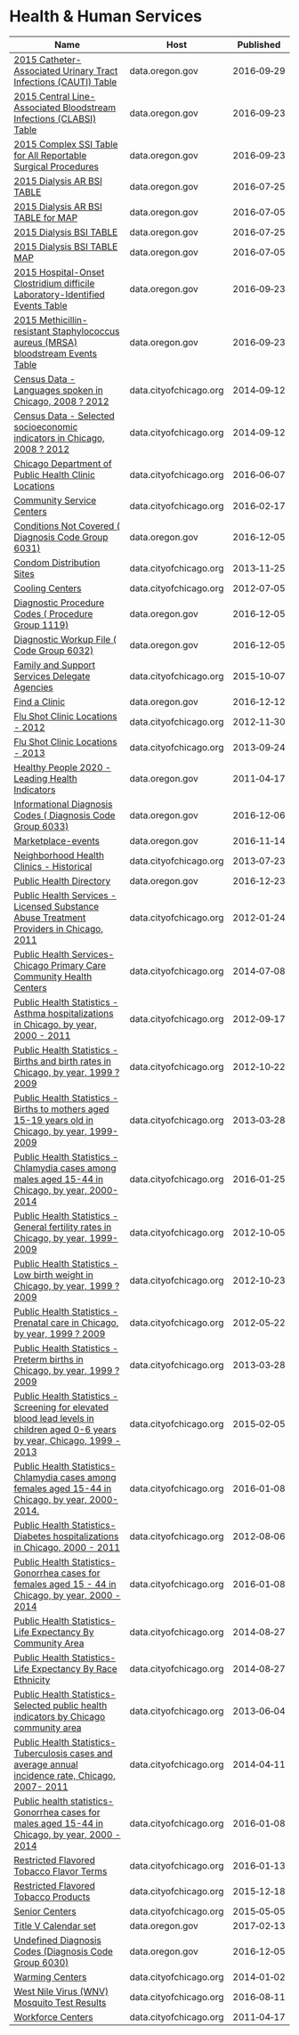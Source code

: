 # Health & Human Services

Name | Host | Published
---- | ---- | ---------
[2015 Catheter-Associated Urinary Tract Infections (CAUTI) Table](../datasets/wic4-44s9.md) | data.oregon.gov | 2016&#x2011;09&#x2011;29
[2015 Central Line-Associated Bloodstream Infections (CLABSI) Table](../datasets/4arj-uxbw.md) | data.oregon.gov | 2016&#x2011;09&#x2011;23
[2015 Complex SSI Table for All Reportable Surgical Procedures](../datasets/95xd-7hgm.md) | data.oregon.gov | 2016&#x2011;09&#x2011;23
[2015 Dialysis AR BSI TABLE](../datasets/4wzc-acdn.md) | data.oregon.gov | 2016&#x2011;07&#x2011;25
[2015 Dialysis AR BSI TABLE for MAP](../datasets/vadf-gfmj.md) | data.oregon.gov | 2016&#x2011;07&#x2011;05
[2015 Dialysis BSI TABLE](../datasets/kymf-447q.md) | data.oregon.gov | 2016&#x2011;07&#x2011;25
[2015 Dialysis BSI TABLE MAP](../datasets/3bu4-7bnc.md) | data.oregon.gov | 2016&#x2011;07&#x2011;05
[2015 Hospital-Onset Clostridium difficile Laboratory-Identified Events Table](../datasets/972i-raw3.md) | data.oregon.gov | 2016&#x2011;09&#x2011;23
[2015 Methicillin-resistant Staphylococcus aureus (MRSA) bloodstream Events Table](../datasets/rr72-wznt.md) | data.oregon.gov | 2016&#x2011;09&#x2011;23
[Census Data - Languages spoken in Chicago, 2008 ? 2012](../datasets/a2fk-ec6q.md) | data.cityofchicago.org | 2014&#x2011;09&#x2011;12
[Census Data - Selected socioeconomic indicators in Chicago, 2008 ? 2012](../datasets/kn9c-c2s2.md) | data.cityofchicago.org | 2014&#x2011;09&#x2011;12
[Chicago Department of Public Health Clinic Locations](../datasets/kcki-hnch.md) | data.cityofchicago.org | 2016&#x2011;06&#x2011;07
[Community Service Centers](../datasets/bspy-6mw8.md) | data.cityofchicago.org | 2016&#x2011;02&#x2011;17
[Conditions Not Covered ( Diagnosis Code Group 6031)](../datasets/btwj-27et.md) | data.oregon.gov | 2016&#x2011;12&#x2011;05
[Condom Distribution Sites](../datasets/azpf-uc4s.md) | data.cityofchicago.org | 2013&#x2011;11&#x2011;25
[Cooling Centers](../datasets/msrk-w9ih.md) | data.cityofchicago.org | 2012&#x2011;07&#x2011;05
[Diagnostic Procedure Codes ( Procedure Group 1119)](../datasets/gmb4-77ea.md) | data.oregon.gov | 2016&#x2011;12&#x2011;05
[Diagnostic Workup File ( Code Group 6032)](../datasets/etxd-jrnv.md) | data.oregon.gov | 2016&#x2011;12&#x2011;05
[Family and Support Services Delegate Agencies](../datasets/jmw7-ijg5.md) | data.cityofchicago.org | 2015&#x2011;10&#x2011;07
[Find a Clinic](../datasets/xa8e-pddq.md) | data.oregon.gov | 2016&#x2011;12&#x2011;12
[Flu Shot Clinic Locations - 2012](../datasets/4jy7-7m68.md) | data.cityofchicago.org | 2012&#x2011;11&#x2011;30
[Flu Shot Clinic Locations - 2013](../datasets/g5vx-5vqf.md) | data.cityofchicago.org | 2013&#x2011;09&#x2011;24
[Healthy People 2020 - Leading Health Indicators](../datasets/g34t-67fp.md) | data.oregon.gov | 2011&#x2011;04&#x2011;17
[Informational Diagnosis Codes ( Diagnosis Code Group 6033)](../datasets/fn3v-gen9.md) | data.oregon.gov | 2016&#x2011;12&#x2011;06
[Marketplace-events](../datasets/y9z5-dqiu.md) | data.oregon.gov | 2016&#x2011;11&#x2011;14
[Neighborhood Health Clinics - Historical](../datasets/mw69-m6xi.md) | data.cityofchicago.org | 2013&#x2011;07&#x2011;23
[Public Health Directory](../datasets/exqr-hwd3.md) | data.oregon.gov | 2016&#x2011;12&#x2011;23
[Public Health Services - Licensed Substance Abuse Treatment Providers in Chicago, 2011](../datasets/9zqv-3uhs.md) | data.cityofchicago.org | 2012&#x2011;01&#x2011;24
[Public Health Services- Chicago Primary Care Community Health Centers](../datasets/cjg8-dbka.md) | data.cityofchicago.org | 2014&#x2011;07&#x2011;08
[Public Health Statistics - Asthma hospitalizations in Chicago, by year, 2000 - 2011](../datasets/vazh-t57q.md) | data.cityofchicago.org | 2012&#x2011;09&#x2011;17
[Public Health Statistics - Births and birth rates in Chicago, by year, 1999 ? 2009](../datasets/4arr-givg.md) | data.cityofchicago.org | 2012&#x2011;10&#x2011;22
[Public Health Statistics - Births to mothers aged 15-19 years old in Chicago, by year, 1999-2009](../datasets/9kva-bt6k.md) | data.cityofchicago.org | 2013&#x2011;03&#x2011;28
[Public Health Statistics - Chlamydia cases among males aged 15-44 in Chicago, by year, 2000-2014](../datasets/35yf-6dy3.md) | data.cityofchicago.org | 2016&#x2011;01&#x2011;25
[Public Health Statistics - General fertility rates in Chicago, by year, 1999-2009](../datasets/g5zk-9ycw.md) | data.cityofchicago.org | 2012&#x2011;10&#x2011;05
[Public Health Statistics - Low birth weight in Chicago, by year, 1999 ? 2009](../datasets/fbxr-9u99.md) | data.cityofchicago.org | 2012&#x2011;10&#x2011;23
[Public Health Statistics - Prenatal care in Chicago, by year, 1999 ? 2009](../datasets/2q9j-hh6g.md) | data.cityofchicago.org | 2012&#x2011;05&#x2011;22
[Public Health Statistics - Preterm births in Chicago, by year, 1999 ? 2009](../datasets/rhy3-4x2f.md) | data.cityofchicago.org | 2013&#x2011;03&#x2011;28
[Public Health Statistics - Screening for elevated blood lead levels in children aged 0-6 years by year, Chicago, 1999 - 2013](../datasets/v2z5-jyrq.md) | data.cityofchicago.org | 2015&#x2011;02&#x2011;05
[Public Health Statistics- Chlamydia cases among females aged 15-44 in Chicago, by year, 2000-2014.](../datasets/bz6k-73ti.md) | data.cityofchicago.org | 2016&#x2011;01&#x2011;08
[Public Health Statistics- Diabetes hospitalizations in Chicago, 2000 - 2011](../datasets/vekt-28b5.md) | data.cityofchicago.org | 2012&#x2011;08&#x2011;06
[Public Health Statistics- Gonorrhea cases for females aged 15 - 44 in Chicago, by year, 2000 - 2014](../datasets/cgjw-mn43.md) | data.cityofchicago.org | 2016&#x2011;01&#x2011;08
[Public Health Statistics- Life Expectancy By Community Area](../datasets/qjr3-bm53.md) | data.cityofchicago.org | 2014&#x2011;08&#x2011;27
[Public Health Statistics- Life Expectancy By Race Ethnicity](../datasets/3qdj-cqb8.md) | data.cityofchicago.org | 2014&#x2011;08&#x2011;27
[Public Health Statistics- Selected public health indicators by Chicago community area](../datasets/iqnk-2tcu.md) | data.cityofchicago.org | 2013&#x2011;06&#x2011;04
[Public Health Statistics- Tuberculosis cases and average annual incidence rate, Chicago, 2007- 2011](../datasets/ndk3-zftj.md) | data.cityofchicago.org | 2014&#x2011;04&#x2011;11
[Public health statistics- Gonorrhea cases for males aged 15-44 in Chicago, by year, 2000 - 2014](../datasets/m5qn-gmjx.md) | data.cityofchicago.org | 2016&#x2011;01&#x2011;08
[Restricted Flavored Tobacco Flavor Terms](../datasets/fkci-tsq8.md) | data.cityofchicago.org | 2016&#x2011;01&#x2011;13
[Restricted Flavored Tobacco Products](../datasets/5wce-bks2.md) | data.cityofchicago.org | 2015&#x2011;12&#x2011;18
[Senior Centers](../datasets/qhfc-4cw2.md) | data.cityofchicago.org | 2015&#x2011;05&#x2011;05
[Title V Calendar set](../datasets/6raa-5kpf.md) | data.oregon.gov | 2017&#x2011;02&#x2011;13
[Undefined Diagnosis Codes (Diagnosis Code Group 6030)](../datasets/wi4n-ban3.md) | data.oregon.gov | 2016&#x2011;12&#x2011;05
[Warming Centers](../datasets/h243-v2q5.md) | data.cityofchicago.org | 2014&#x2011;01&#x2011;02
[West Nile Virus (WNV) Mosquito Test Results](../datasets/jqe8-8r6s.md) | data.cityofchicago.org | 2016&#x2011;08&#x2011;11
[Workforce Centers](../datasets/cs4s-nsna.md) | data.cityofchicago.org | 2011&#x2011;04&#x2011;17

